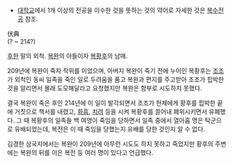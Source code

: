   * [대학교](%EB%8C%80%ED%95%99%EA%B5%90.md)에서 1개 이상의 전공을 이수한 것을 뜻하는 것의 약어로 자세한 것은 [복수전공](%EB%B3%B5%EC%88%98%EC%A0%84%EA%B3%B5.md) 참조.  

伏典  
(? ~ 214?)

[후한](%ED%9B%84%ED%95%9C.md) 말의 외척. [복완](%EB%B3%B5%EC%99%84.md)의 아들이자
[복황후](%EB%B3%B5%ED%99%A9%ED%9B%84.md)의 남매.

209년에 복완이 죽자 작위를 이었으며, 아버지 복완이 죽기 전에 누이인 복황후는 [조조](%EC%A1%B0%EC%A1%B0.md)가
외척인 동씨 일족을 죽인 일로 두려움을 품고 복완과 편지를 주고받아 조조가 핍박한 것을 알리면서 몰래 도모해달라고 요청했지만 복완은 함부로
시도하지 못했다.

결국 복완이 죽은 후인 214년에 이 일이 발각되면서 조조가 헌제에게 황후를 핍박한 끝에 거짓으로 책서를 내렸고,
[화흠](%ED%99%94%ED%9D%A0.md), [치려](%EC%B9%98%EB%A0%A4.md) 등을 시켜 복황후를 끌어내
폐위시키면서 유폐했다. 그 때 복황후의 일족들 백 여명이 죽임을 당하면서 일족 중에서 열아홉 명은 탁군으로 유배되었는데, 복전은 이 때
죽임을 당했는지 유배를 당한 것인지 알 수 없다.

김경한 삼국지에서는 복완이 209년에 아무런 시도도 하지 못하고 죽었지만 황후의 주변에는 복완의 뒤를 이은 복전 등 여러 명이 있다고
언급했다.  

